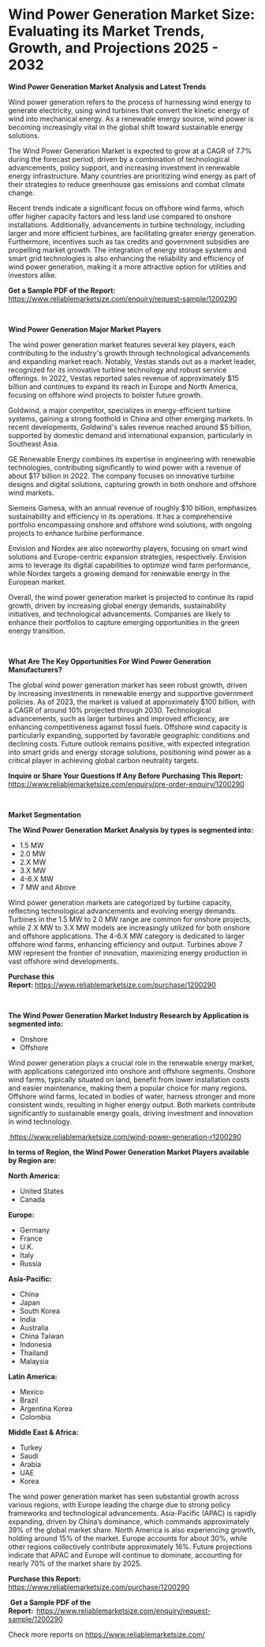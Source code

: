 <p><h1>Wind Power Generation Market Size: Evaluating its Market Trends, Growth, and Projections 2025 - 2032</h1></p><p><strong>Wind Power Generation Market Analysis and Latest Trends</strong></p>
<p><p>Wind power generation refers to the process of harnessing wind energy to generate electricity, using wind turbines that convert the kinetic energy of wind into mechanical energy. As a renewable energy source, wind power is becoming increasingly vital in the global shift toward sustainable energy solutions. </p><p>The Wind Power Generation Market is expected to grow at a CAGR of 7.7% during the forecast period, driven by a combination of technological advancements, policy support, and increasing investment in renewable energy infrastructure. Many countries are prioritizing wind energy as part of their strategies to reduce greenhouse gas emissions and combat climate change. </p><p>Recent trends indicate a significant focus on offshore wind farms, which offer higher capacity factors and less land use compared to onshore installations. Additionally, advancements in turbine technology, including larger and more efficient turbines, are facilitating greater energy generation. Furthermore, incentives such as tax credits and government subsidies are propelling market growth. The integration of energy storage systems and smart grid technologies is also enhancing the reliability and efficiency of wind power generation, making it a more attractive option for utilities and investors alike.</p></p>
<p><strong>Get a Sample PDF of the Report:&nbsp;</strong> <a href="https://www.reliablemarketsize.com/enquiry/request-sample/1200290?utm_campaign=3563&utm_medium=2&utm_source=Github&utm_content=ia&utm_term=07042025&utm_id=wind-power-generation">https://www.reliablemarketsize.com/enquiry/request-sample/1200290</a></p>
<p>&nbsp;</p>
<p><strong>Wind Power Generation Major Market Players</strong></p>
<p><p>The wind power generation market features several key players, each contributing to the industry's growth through technological advancements and expanding market reach. Notably, Vestas stands out as a market leader, recognized for its innovative turbine technology and robust service offerings. In 2022, Vestas reported sales revenue of approximately $15 billion and continues to expand its reach in Europe and North America, focusing on offshore wind projects to bolster future growth.</p><p>Goldwind, a major competitor, specializes in energy-efficient turbine systems, gaining a strong foothold in China and other emerging markets. In recent developments, Goldwind's sales revenue reached around $5 billion, supported by domestic demand and international expansion, particularly in Southeast Asia.</p><p>GE Renewable Energy combines its expertise in engineering with renewable technologies, contributing significantly to wind power with a revenue of about $17 billion in 2022. The company focuses on innovative turbine designs and digital solutions, capturing growth in both onshore and offshore wind markets.</p><p>Siemens Gamesa, with an annual revenue of roughly $10 billion, emphasizes sustainability and efficiency in its operations. It has a comprehensive portfolio encompassing onshore and offshore wind solutions, with ongoing projects to enhance turbine performance.</p><p>Envision and Nordex are also noteworthy players, focusing on smart wind solutions and Europe-centric expansion strategies, respectively. Envision aims to leverage its digital capabilities to optimize wind farm performance, while Nordex targets a growing demand for renewable energy in the European market.</p><p>Overall, the wind power generation market is projected to continue its rapid growth, driven by increasing global energy demands, sustainability initiatives, and technological advancements. Companies are likely to enhance their portfolios to capture emerging opportunities in the green energy transition.</p></p>
<p>&nbsp;</p>
<p><strong>What Are The Key Opportunities For Wind Power Generation Manufacturers?</strong></p>
<p><p>The global wind power generation market has seen robust growth, driven by increasing investments in renewable energy and supportive government policies. As of 2023, the market is valued at approximately $100 billion, with a CAGR of around 10% projected through 2030. Technological advancements, such as larger turbines and improved efficiency, are enhancing competitiveness against fossil fuels. Offshore wind capacity is particularly expanding, supported by favorable geographic conditions and declining costs. Future outlook remains positive, with expected integration into smart grids and energy storage solutions, positioning wind power as a critical player in achieving global carbon neutrality targets.</p></p>
<p><strong>Inquire or Share Your Questions If Any Before Purchasing This Report:</strong> <a href="https://www.reliablemarketsize.com/enquiry/pre-order-enquiry/1200290?utm_campaign=3563&utm_medium=2&utm_source=Github&utm_content=ia&utm_term=07042025&utm_id=wind-power-generation">https://www.reliablemarketsize.com/enquiry/pre-order-enquiry/1200290</a></p>
<p>&nbsp;</p>
<p><strong>Market Segmentation</strong></p>
<p><strong>The Wind Power Generation Market Analysis by types is segmented into:</strong></p>
<p><ul><li>1.5 MW</li><li>2.0 MW</li><li>2.X MW</li><li>3.X MW</li><li>4-6.X MW</li><li>7 MW and Above</li></ul></p>
<p><p>Wind power generation markets are categorized by turbine capacity, reflecting technological advancements and evolving energy demands. Turbines in the 1.5 MW to 2.0 MW range are common for onshore projects, while 2.X MW to 3.X MW models are increasingly utilized for both onshore and offshore applications. The 4-6.X MW category is dedicated to larger offshore wind farms, enhancing efficiency and output. Turbines above 7 MW represent the frontier of innovation, maximizing energy production in vast offshore wind developments.</p></p>
<p><strong>Purchase this Report:&nbsp;</strong><a href="https://www.reliablemarketsize.com/purchase/1200290?utm_campaign=3563&utm_medium=2&utm_source=Github&utm_content=ia&utm_term=07042025&utm_id=wind-power-generation">https://www.reliablemarketsize.com/purchase/1200290</a></p>
<p>&nbsp;</p>
<p><strong>The Wind Power Generation Market Industry Research by Application is segmented into:</strong></p>
<p><ul><li>Onshore</li><li>Offshore</li></ul></p>
<p><p>Wind power generation plays a crucial role in the renewable energy market, with applications categorized into onshore and offshore segments. Onshore wind farms, typically situated on land, benefit from lower installation costs and easier maintenance, making them a popular choice for many regions. Offshore wind farms, located in bodies of water, harness stronger and more consistent winds, resulting in higher energy output. Both markets contribute significantly to sustainable energy goals, driving investment and innovation in wind technology.</p></p>
<p><a href="https://www.reliablemarketsize.com/wind-power-generation-r1200290?utm_campaign=3563&utm_medium=2&utm_source=Github&utm_content=ia&utm_term=07042025&utm_id=wind-power-generation">&nbsp;https://www.reliablemarketsize.com/wind-power-generation-r1200290</a></p>
<p><strong>In terms of Region, the Wind Power Generation Market Players available by Region are:</strong></p>
<p>
    <p> <strong> North America: </strong>
        <ul>
            <li>United States</li>
            <li>Canada</li>
        </ul>
        </p> 
    <p> <strong> Europe: </strong>
        <ul>
            <li>Germany</li>
            <li>France</li>
            <li>U.K.</li>
            <li>Italy</li>
            <li>Russia</li>
        </ul>
        </p> 
    <p> <strong> Asia-Pacific: </strong>
        <ul>
            <li>China</li>
            <li>Japan</li>
            <li>South Korea</li>
            <li>India</li>
            <li>Australia</li>
            <li>China Taiwan</li>
            <li>Indonesia</li>
            <li>Thailand</li>
            <li>Malaysia</li>
        </ul>
        </p> 
    <p> <strong> Latin America: </strong>
        <ul>
            <li>Mexico</li>
            <li>Brazil</li>
            <li>Argentina Korea</li>
            <li>Colombia</li>
        </ul>
        </p> 
    <p> <strong> Middle East & Africa: </strong>
        <ul>
            <li>Turkey</li>
            <li>Saudi</li>
            <li>Arabia</li>
            <li>UAE</li>
            <li>Korea</li>
        </ul>
    </p>
    </p>
<p><p>The wind power generation market has seen substantial growth across various regions, with Europe leading the charge due to strong policy frameworks and technological advancements. Asia-Pacific (APAC) is rapidly expanding, driven by China’s dominance, which commands approximately 39% of the global market share. North America is also experiencing growth, holding around 15% of the market. Europe accounts for about 30%, while other regions collectively contribute approximately 16%. Future projections indicate that APAC and Europe will continue to dominate, accounting for nearly 70% of the market share by 2025.</p></p>
<p><strong>Purchase this Report: </strong><a href="https://www.reliablemarketsize.com/purchase/1200290?utm_campaign=3563&utm_medium=2&utm_source=Github&utm_content=ia&utm_term=07042025&utm_id=wind-power-generation">https://www.reliablemarketsize.com/purchase/1200290</a></p>
<p>&nbsp;<strong>Get a Sample PDF of the Report:&nbsp;&nbsp;</strong><a href="https://www.reliablemarketsize.com/enquiry/request-sample/1200290?utm_campaign=3563&utm_medium=2&utm_source=Github&utm_content=ia&utm_term=07042025&utm_id=wind-power-generation">https://www.reliablemarketsize.com/enquiry/request-sample/1200290</a></p>
<p><strong></strong></p>
<p>Check more reports on <a href="https://www.reliablemarketsize.com/?utm_campaign=3563&utm_medium=2&utm_source=Github&utm_content=ia&utm_term=07042025&utm_id=wind-power-generation">https://www.reliablemarketsize.com/</a></p>
